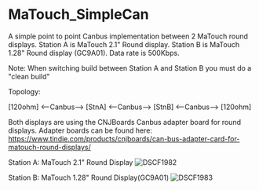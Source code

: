 # MaTouch_SimpleCan
A simple point to point Canbus implementation between 2 MaTouch round displays. 
Station A is MaTouch 2.1" Round display. 
Station B is MaTouch 1.28" Round display (GC9A01).
Data rate is 500Kbps.

Note: When switching build between Station A and Station B you must do a "clean build" 

Topology:

[120ohm] <--Canbus--> [StnA] <--Canbus--> [StnB] <--Canbus--> [120ohm]

Both displays are using the CNJBoards Canbus adapter board for round displays.
Adapter boards can be found here:
https://www.tindie.com/products/cnjboards/can-bus-adapter-card-for-matouch-round-displays/

Station A: MaTouch 2.1" Round Display
![DSCF1982](https://github.com/user-attachments/assets/255a943f-7793-4267-8b99-ce4e99aebc74)

Station B: MaTouch 1.28" Round Display(GC9A01)
![DSCF1983](https://github.com/user-attachments/assets/bbe76624-028c-4edc-9a0b-a586fb0cdd9a)
